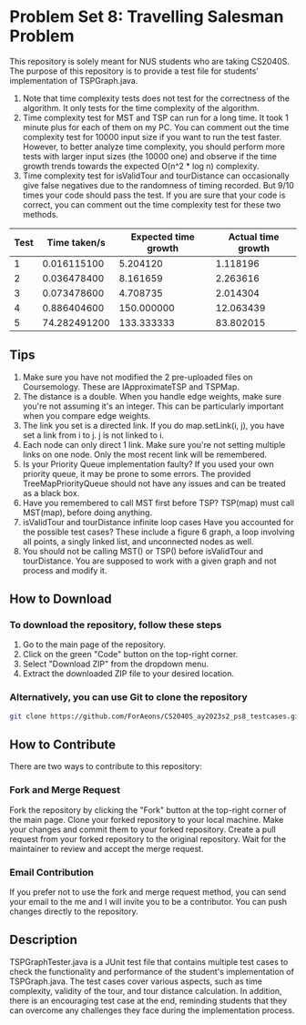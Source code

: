 # Problem Set 8: Travelling Salesman Problem

This repository is solely meant for NUS students who are taking CS2040S. The purpose of this
repository is to provide a test file for students' implementation of TSPGraph.java.

1. Note that time complexity tests does not test for the correctness of the algorithm. It only tests for the time complexity of the algorithm.
2. Time complexity test for MST and TSP can run for a long time. It took 1 minute plus for each of them on my PC. You can comment out the time complexity test for 10000 input size if you want to run the test faster. However, to better analyze time complexity, you should perform more tests with larger input sizes (the 10000 one) and observe if the time growth trends towards the expected O(n^2 \* log n) complexity.
3. Time complexity test for isValidTour and tourDistance can occasionally give false negatives due to the randomness of timing recorded. But 9/10 times your code should pass the test. If you are sure that your code is correct, you can comment out the time complexity test for these two methods.

| Test | Time taken/s | Expected time growth | Actual time growth |
| ---- | ------------ | -------------------- | ------------------ |
| 1    | 0.016115100  | 5.204120             | 1.118196           |
| 2    | 0.036478400  | 8.161659             | 2.263616           |
| 3    | 0.073478600  | 4.708735             | 2.014304           |
| 4    | 0.886404600  | 150.000000           | 12.063439          |
| 5    | 74.282491200 | 133.333333           | 83.802015          |

## Tips

1. Make sure you have not modified the 2 pre-uploaded files on Coursemology.
   These are IApproximateTSP and TSPMap.
2. The distance is a double.
   When you handle edge weights, make sure you're not assuming it's an integer. This can be particularly important when you compare edge weights.
3. The link you set is a directed link.
   If you do map.setLink(i, j), you have set a link from i to j. j is not linked to i.
4. Each node can only direct 1 link.
   Make sure you're not setting multiple links on one node. Only the most recent link will be remembered.
5. Is your Priority Queue implementation faulty?
   If you used your own priority queue, it may be prone to some errors. The provided TreeMapPriorityQueue should not have any issues and can be treated as a black box.
6. Have you remembered to call MST first before TSP?
   TSP(map) must call MST(map), before doing anything.
7. isValidTour and tourDistance infinite loop cases
   Have you accounted for the possible test cases? These include a figure 6 graph, a loop involving all points, a singly linked list, and unconnected nodes as well.
8. You should not be calling MST() or TSP() before isValidTour and tourDistance.
   You are supposed to work with a given graph and not process and modify it.

## How to Download

### To download the repository, follow these steps

1. Go to the main page of the repository.
2. Click on the green "Code" button on the top-right corner.
3. Select "Download ZIP" from the dropdown menu.
4. Extract the downloaded ZIP file to your desired location.

### Alternatively, you can use Git to clone the repository

```bash
git clone https://github.com/ForAeons/CS2040S_ay2023s2_ps8_testcases.git
```

## How to Contribute

There are two ways to contribute to this repository:

### Fork and Merge Request

Fork the repository by clicking the "Fork" button at the top-right corner of the main page.
Clone your forked repository to your local machine.
Make your changes and commit them to your forked repository.
Create a pull request from your forked repository to the original repository.
Wait for the maintainer to review and accept the merge request.

### Email Contribution

If you prefer not to use the fork and merge request method, you can send your email to the me and I will invite you to be a contributor. You can push changes directly to the repository.

## Description

TSPGraphTester.java is a JUnit test file that contains multiple test cases to check the functionality and performance of the student's implementation of TSPGraph.java. The test cases cover various aspects, such as time complexity, validity of the tour, and tour distance calculation. In addition, there is an encouraging test case at the end, reminding students that they can overcome any challenges they face during the implementation process.
